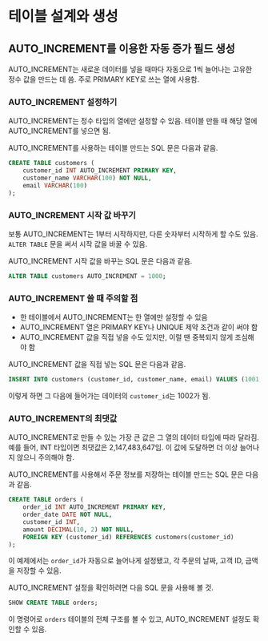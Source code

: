 # 테이블 설계와 생성

## AUTO_INCREMENT를 이용한 자동 증가 필드 생성

AUTO_INCREMENT는 새로운 데이터를 넣을 때마다 자동으로 1씩 늘어나는 고유한 정수 값을 만드는 데 씀. 주로 PRIMARY KEY로 쓰는 열에 사용함.

### AUTO_INCREMENT 설정하기

AUTO_INCREMENT는 정수 타입의 열에만 설정할 수 있음. 테이블 만들 때 해당 열에 AUTO_INCREMENT를 넣으면 됨.

AUTO_INCREMENT를 사용하는 테이블 만드는 SQL 문은 다음과 같음.

```sql
CREATE TABLE customers (
    customer_id INT AUTO_INCREMENT PRIMARY KEY,
    customer_name VARCHAR(100) NOT NULL,
    email VARCHAR(100)
);
```

### AUTO_INCREMENT 시작 값 바꾸기

보통 AUTO_INCREMENT는 1부터 시작하지만, 다른 숫자부터 시작하게 할 수도 있음. `ALTER TABLE` 문을 써서 시작 값을 바꿀 수 있음.

AUTO_INCREMENT 시작 값을 바꾸는 SQL 문은 다음과 같음.

```sql
ALTER TABLE customers AUTO_INCREMENT = 1000;
```

### AUTO_INCREMENT 쓸 때 주의할 점

- 한 테이블에서 AUTO_INCREMENT는 한 열에만 설정할 수 있음
- AUTO_INCREMENT 열은 PRIMARY KEY나 UNIQUE 제약 조건과 같이 써야 함
- AUTO_INCREMENT 값을 직접 넣을 수도 있지만, 이럴 땐 중복되지 않게 조심해야 함

AUTO_INCREMENT 값을 직접 넣는 SQL 문은 다음과 같음.

```sql
INSERT INTO customers (customer_id, customer_name, email) VALUES (1001, 'John Doe', 'john@example.com');
```

이렇게 하면 그 다음에 들어가는 데이터의 `customer_id`는 1002가 됨.

### AUTO_INCREMENT의 최댓값

AUTO_INCREMENT로 만들 수 있는 가장 큰 값은 그 열의 데이터 타입에 따라 달라짐. 예를 들어, INT 타입이면 최댓값은 2,147,483,647임. 이 값에 도달하면 더 이상 늘어나지 않으니 주의해야 함.

AUTO_INCREMENT를 사용해서 주문 정보를 저장하는 테이블 만드는 SQL 문은 다음과 같음.

```sql
CREATE TABLE orders (
    order_id INT AUTO_INCREMENT PRIMARY KEY,
    order_date DATE NOT NULL,
    customer_id INT,
    amount DECIMAL(10, 2) NOT NULL,
    FOREIGN KEY (customer_id) REFERENCES customers(customer_id)
);
```

이 예제에서는 `order_id`가 자동으로 늘어나게 설정됐고, 각 주문의 날짜, 고객 ID, 금액을 저장할 수 있음.

AUTO_INCREMENT 설정을 확인하려면 다음 SQL 문을 사용해 볼 것.

```sql
SHOW CREATE TABLE orders;
```

이 명령어로 `orders` 테이블의 전체 구조를 볼 수 있고, AUTO_INCREMENT 설정도 확인할 수 있음.
